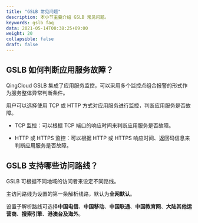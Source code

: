 ```yaml
---
title: "GSLB 常见问题"
description: 本小节主要介绍 GSLB 常见问题。 
keywords: gslb faq 
data: 2021-05-14T00:38:25+09:00
weight: 20
collapsible: false
draft: false
---
```




## GSLB 如何判断应用服务故障？

QingCloud GSLB 集成了应用服务监控，可以采用多个监控点组合报警的形式作为服务整体异常判断条件。

用户可以选择使用 TCP 或 HTTP 方式对应用服务进行监控，判断应用服务是否故障。

- TCP 监控：可以根据 TCP 端口的响应时间来判断应用服务是否故障。

- HTTP 或 HTTPS 监控：可以根据 HTTP 或 HTTPS 响应时间、返回码信息来判断应用服务是否故障。

## GSLB 支持哪些访问路线？

GSLB 可根据不同地域的访问者来设定不同路线。
    
主访问路线为设置的第一条解析线路，默认为**全网默认**。

设置子解析路线可选择**中国电信**、**中国移动**、**中国联通**、**中国教育网**、**大陆其他运营商**、**搜索引擎**、**港澳台及海外**。
